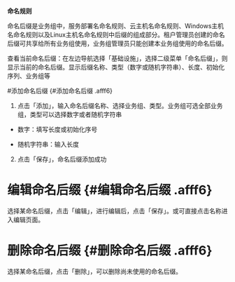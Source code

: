 **命名规则**


命名后缀是业务组中，服务部署名命名规则、云主机名命名规则、Windows主机名命名规则以及Linux主机名命名规则中后缀的组成部分。租户管理员创建的命名后缀可共享给所有业务组使用，业务组管理员只能创建本业务组使用的命名后缀。

查看当前命名后缀：在左边导航选择「基础设施」，选择二级菜单「命名后缀」，则显示当前的命名后缀。显示后缀名称、类型（数字或随机字符串）、长度、初始化序列、业务组等

#添加命名后缀 {#添加命名后缀 .afff6}

1.  点击「添加」，输入命名后缀名称、选择业务组、类型。业务组可选全部业务组，类型可以选择数字或者随机字符串

-   数字：填写长度或初始化序号

-   随机字符串：输入长度

2.  点击「保存」，命名后缀添加成功

# 编辑命名后缀 {#编辑命名后缀 .afff6}

选择某命名后缀，点击「编辑」，进行编辑后，点击「保存」。或可直接点击名称进入编辑页面。

# 删除命名后缀 {#删除命名后缀 .afff6}

选择某命名后缀，点击「删除」，可以删除尚未使用的命名后缀。
